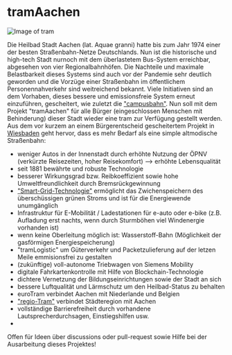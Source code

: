# tramAachen
![Image of tram](https://upload.wikimedia.org/wikipedia/commons/thumb/4/49/ASEAG_1006.JPG/1200px-ASEAG_1006.JPG)

Die Heilbad Stadt Aachen (lat. Aquae granni) hatte bis zum Jahr 1974 einer der besten Straßenbahn-Netze Deutschlands. Nun ist die historische und high-tech Stadt nurnoch mit dem überlastetem Bus-System erreichbar, abgesehen von vier Regionalbahnhöfen. Die Nachteile und maximale Belastbarkeit dieses Systems sind auch vor der Pandemie sehr deutlich geworden und die Vorzüge einer Straßenbahn im öffentlichem Personennahverkehr sind weitreichend bekannt. Viele Initiativen sind an dem Vorhaben, dieses bessere und emissionsfreie System erneut einzuführen, gescheitert, wie zuletzt die ["campusbahn"](https://de.wikipedia.org/wiki/Campusbahn). Nun soll mit dem Projekt "tramAachen" für alle Bürger (eingeschlossen Menschen mit Behinderung) dieser Stadt wieder eine tram zur Verfügung gestellt werden. Aus dem vor kurzem an einem Bürgerentscheid gescheitertem Projekt in [Wiesbaden](https://de.wikipedia.org/wiki/Citybahn_Wiesbaden) geht hervor, dass es mehr Bedarf als eine simple altmodische Straßenbahn:

* weniger Autos in der Innenstadt durch erhöhte Nutzung der ÖPNV (verkürzte Reisezeiten, hoher Reisekomfort)
  --> erhöhte Lebensqualität
* seit 1881 bewährte und robuste Technologie
* besserer Wirkungsgrad bzw. Reibkoeffizient sowie hohe Umweltfreundlichkeit durch Bremsrückgewinnung
* ["Smart-Grid-Technologie"](https://www.eon.de/de/eonerleben/smart-grid-so-funktioniert-das-intelligente-stromnetz.html) ermöglicht das Zwichenspeichern des überschüssigen grünen Stroms und ist für die Energiewende unumgänglich
* Infrastruktur für E-Mobilität / Ladestationen für e-auto oder e-bike (z.B. Aufladung erst nachts, wenn durch Sturmböhen viel Windenergie vorhanden ist)
* wenn keine Oberleitung möglich ist: Wasserstoff-Bahn (Möglichkeit der gasförmigen Energiespeicherung)
* "tramLogistic" um Güterverkehr und Packetzulieferung auf der letzen Meile emmisionsfrei zu gestalten  
* (zukünftige) voll-autonome Triebwagen von Siemens Mobility
* digitale Fahrkartenkontrolle mit Hilfe von Blockchain-Technologie
* dichtere Vernetzung der Bildungseinrichtungen sowie der Stadt an sich 
* bessere Luftqualität und Lärmschutz um den Heilbad-Status zu behalten
* euroTram verbindet Aachen mit Niederlande und Belgien
* ["regio-Tram"](https://avv.de/de/aktuelles/neuigkeiten/das-projekt-regio-tram) verbindet Städteregion mit Aachen
* vollständige Barrierefreiheit durch vorhandene Lautsprecherdurchsagen, Einstiegshilfen usw.
* 

Offen für Ideen über discussions oder pull-request sowie Hilfe bei der Ausarbeitung dieses Projektes! 
